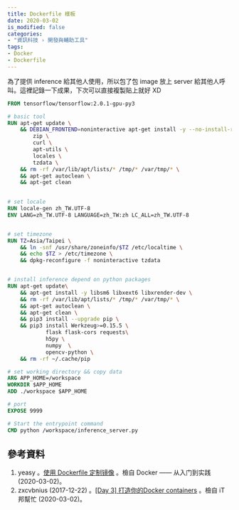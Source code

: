 ```yaml
---
title: Dockerfile 樣板
date: 2020-03-02
is_modified: false
categories:
- "資訊科技 › 開發與輔助工具"
tags:
- Docker
- Dockerfile
--- 
```


為了提供 inference 給其他人使用，所以包了包 image 放上 server 給其他人呼叫。這裡記錄一下成果，下次可以直接複製貼上就好 XD

<!--more-->
<p class="paragraph-spacing"></p>


```dockerfile
FROM tensorflow/tensorflow:2.0.1-gpu-py3

# basic tool
RUN apt-get update \
	&& DEBIAN_FRONTEND=noninteractive apt-get install -y --no-install-recommends \
		zip \
		curl \
		apt-utils \
		locales \
		tzdata \
	&& rm -rf /var/lib/apt/lists/* /tmp/* /var/tmp/* \
	&& apt-get autoclean \
	&& apt-get clean

  
# set locale
RUN locale-gen zh_TW.UTF-8
ENV LANG=zh_TW.UTF-8 LANGUAGE=zh_TW:zh LC_ALL=zh_TW.UTF-8


# set timezone
RUN TZ=Asia/Taipei \
	&& ln -snf /usr/share/zoneinfo/$TZ /etc/localtime \
	&& echo $TZ > /etc/timezone \
	&& dpkg-reconfigure -f noninteractive tzdata 


# install inference depend on python packages
RUN apt-get update\
	&& apt-get install -y libsm6 libxext6 libxrender-dev \
	&& rm -rf /var/lib/apt/lists/* /tmp/* /var/tmp/* \
	&& apt-get autoclean \
	&& apt-get clean \
	&& pip3 install --upgrade pip \
	&& pip3 install Werkzeug>=0.15.5 \
	   		flask flask-cors requests\
	   		h5py \
	   		numpy  \
	   		opencv-python \
	&& rm -rf ~/.cache/pip

# set working directory && copy data
ARG APP_HOME=/workspace
WORKDIR $APP_HOME
ADD ./workspace $APP_HOME

# port
EXPOSE 9999

# Start the entrypoint command 
CMD python /workspace/inference_server.py
```



## 參考資料 
1. yeasy 。[使用 Dockerfile 定制镜像](https://yeasy.gitbooks.io/docker_practice/image/build.html) 。檢自 Docker —— 从入门到实践 (2020-03-02)。
2. zxcvbnius (2017-12-22) 。[[Day 3] 打造你的Docker containers](https://ithelp.ithome.com.tw/articles/10192519) 。檢自 iT 邦幫忙 (2020-03-02)。